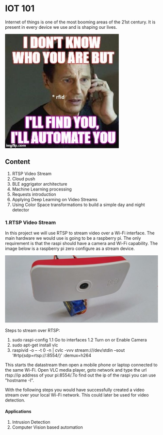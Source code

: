 # IOT 101
Internet of things is one of the most booming areas of the 21st century. It is present in every device we use and is shaping our lives.

![Screenshot](imgs/img1.jpg)

## Content
1. RTSP Video Stream
2. Cloud push
3. BLE aggrigator architecture
4. Machine Learning processing
5. Requests introduction
6. Applying Deep Learning on Video Streams
7. Using Color Space transformations to build a simple day and night detector

### 1.RTSP Video Stream
In this project we will use RTSP to stream video over a Wi-Fi interface. The main hardware we would use is going to be a raspberry pi. The only requirement is that the raspi should have a camera and Wi-Fi capability. The image below is a raspberry pi zero configure as a stream device.

![Screenshot](imgs/raspi_stream.jpg)

Steps to stream over RTSP:
1. sudo raspi-config
    1.1 Go to interfaces
    1.2 Turn on or Enable Camera
2. sudo apt-get install vlc
3. raspivid -o – -t 0 -n | cvlc -vvv stream:///dev/stdin –sout ‘#rtp{sdp=rtsp://:8554/}’ :demux=h264

This starts the datastream then open a mobile phone or laptop connected to the same Wi-Fi. Open VLC media player, goto network and type the url rtsp://ip address of your pi:8554/.To find out the ip of the raspi you can use "hostname -I". 

With the following steps you would have successfully created a video stream over your local Wi-Fi network. This could later be used for video detection.

#### Applications
1. Intrusion Detection
2. Computer Vision based automation

